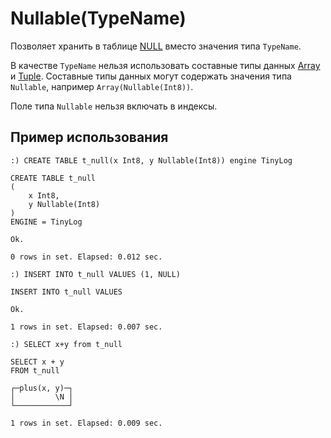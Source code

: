 <a name="data_type-nullable"></a>

# Nullable(TypeName)

Позволяет хранить в таблице [NULL](../query_language/syntax.md#null-literal) вместо значения типа `TypeName`.

В качестве `TypeName` нельзя использовать составные типы данных [Array](array.md#data_type-array) и [Tuple](tuple.md#data_type-tuple). Составные типы данных могут содержать значения типа `Nullable`, например `Array(Nullable(Int8))`.

Поле типа `Nullable` нельзя включать в индексы.

## Пример использования

```
:) CREATE TABLE t_null(x Int8, y Nullable(Int8)) engine TinyLog

CREATE TABLE t_null
(
    x Int8,
    y Nullable(Int8)
)
ENGINE = TinyLog

Ok.

0 rows in set. Elapsed: 0.012 sec.

:) INSERT INTO t_null VALUES (1, NULL)

INSERT INTO t_null VALUES

Ok.

1 rows in set. Elapsed: 0.007 sec.

:) SELECT x+y from t_null

SELECT x + y
FROM t_null

┌─plus(x, y)─┐
│         \N │
└────────────┘

1 rows in set. Elapsed: 0.009 sec.

```
